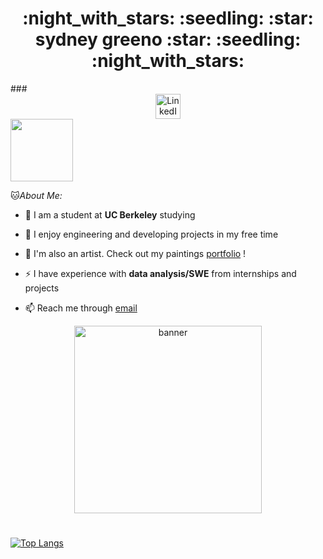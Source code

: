 <h1 align="center">:night_with_stars: :seedling: :star: sydney greeno :star: :seedling: :night_with_stars:</h1>
###
<div id="badges" align="center">
  <a href="https://www.linkedin.com/in/sydney-greeno-6186421b2/">
    <img src="https://img.shields.io/badge/LinkedIn-blue?style=for-the-badge&logo=linkedin&logoColor=white" alt="LinkedIn Badge" height="40"/>
  </a>
</div>

<img src="https://media.giphy.com/media/WUlplcMpOCEmTGBtBW/giphy.gif" height="100" align="center">

:cat:_About Me:_

- :star2: I am a student at **UC Berkeley** studying 

- :memo: I enjoy engineering and developing projects in my free time

- :art: I'm also an artist. Check out my paintings [portfolio](https://www.instagram.com/syd_ney_art_ist/) !

- :zap: I have experience with **data analysis/SWE** from internships and projects

- :mailbox: Reach me through [email](sydneygreeno@berkeley.edu)


<div id="header" align="center">
  <a href="https://github.com/sydneygreeno/sydneygreeno/blob/main/backg%20copy.gif">
    <img src="https://github.com/sydneygreeno/sydneygreeno/blob/main/backg%20copy.gif" alt="banner" height="300"/>
  </a>
</div>


#
[![Top Langs](https://github-readme-stats.vercel.app/api/top-langs/?username=sydneygreeno)](https://github.com/sydneygreeno/github-readme-stats)
